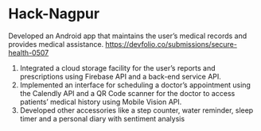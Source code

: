 # Hack-Nagpur
Developed an Android app that maintains the user’s medical records and provides medical assistance. https://devfolio.co/submissions/secure-health-0507
1. Integrated a cloud storage facility for the user’s reports and prescriptions using Firebase API and a back-end service API.
2. Implemented an interface for scheduling a doctor’s appointment using the Calendly API and a QR Code scanner for the doctor to access patients’ medical history using Mobile Vision API.
3. Developed other accessories like a step counter, water reminder, sleep timer and a personal diary with sentiment analysis
